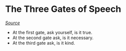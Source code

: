 # The Three Gates of Speech

_[Source](https://wiki.xxiivv.com/site/discourse.html)_

- At the first gate, ask yourself, is it true.
- At the second gate ask, is it necessary.
- At the third gate ask, is it kind.
